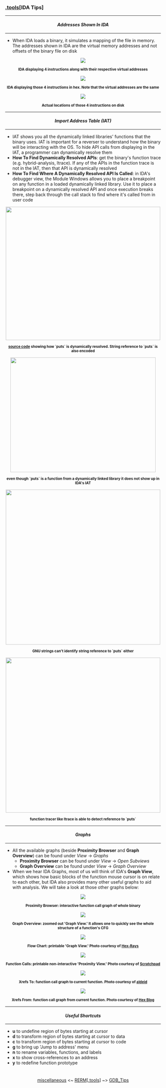 ### [.tools](tools.md)[__IDA Tips__]

---
#### *<p align='center'> Addresses Shown In IDA </p>*
---
* When IDA loads a binary, it simulates a mapping of the file in memory. The addresses shown in IDA are the virtual memory addresses and not offsets of the binary file on disk
<div align='center'> 
<img src="https://github.com/yellowbyte/reverse-engineering-reference-manual/blob/master/images/tools/IDA_Tips/ida_va_instr.PNG"> 
<p align='center'><sub><strong>IDA displaying 4 instructions along with their respective virtual addresses</strong></sub></p>
</div>
<div align='center'> 
<img src="https://github.com/yellowbyte/reverse-engineering-reference-manual/blob/master/images/tools/IDA_Tips/ida_va_hex.PNG"> 
<p align='center'><sub><strong>IDA displaying those 4 instructions in hex. Note that the virtual addresses are the same</strong></sub></p>
</div>
<div align='center'> 
<img src="https://github.com/yellowbyte/reverse-engineering-reference-manual/blob/master/images/tools/IDA_Tips/hex_on_disk.PNG"> 
<p align='center'><sub><strong>Actual locations of those 4 instructions on disk</strong></sub></p>
</div>

---
#### *<p align='center'> Import Address Table (IAT) </p>*
---
* IAT shows you all the dynamically linked libraries' functions that the binary uses. IAT is important for a reverser to understand how the binary will be interacting with the OS. To hide API calls from displaying in the IAT, a programmer can dynamically resolve them
* __How To Find Dynamically Resolved APIs__: get the binary's function trace (e.g. hybrid-analysis, ltrace). If any of the APIs in the function trace is not in the IAT, then that API is dynamically resolved
* __How To Find Where A Dynamically Resolved API Is Called__: in IDA's debugger view, the Module Windows allows you to place a breakpoint on any function in a loaded dynamically linked library. Use it to place a breakpoint on a dynamically resolved API and once execution breaks there, step back through the call stack to find where it's called from in user code
<div align='center'> 
<img src="https://github.com/yellowbyte/reverse-engineering-reference-manual/blob/master/images/tools/IDA_Tips/source.png" width="500" height="430">
<p align='center'><sub><strong><a href="https://gist.github.com/yellowbyte/ec470d75ba7c14ebefed271c6fe58e9e">source code</a> showing how `puts` is dynamically resolved. String reference to `puts` is also encoded</strong></sub></p>
</div>
<div align='center'> 
<img src="https://github.com/yellowbyte/reverse-engineering-reference-manual/blob/master/images/tools/IDA_Tips/iat.png" width="470" height="370">
<p align='center'><sub><strong>even though `puts` is a function from a dynamically linked library it does not show up in IDA's IAT</strong></sub></p>
</div>
<div align='center'> 
<img src="https://github.com/yellowbyte/reverse-engineering-reference-manual/blob/master/images/tools/IDA_Tips/strings.png" width="500">
<p align='center'><sub><strong>GNU strings can't identify string reference to `puts` either</strong></sub></p>
</div>
<div align='center'> 
<img src="https://github.com/yellowbyte/reverse-engineering-reference-manual/blob/master/images/tools/IDA_Tips/ltrace.png" width="500">
<p align='center'><sub><strong>function tracer like ltrace is able to detect reference to `puts`</strong></sub></p>
</div>

---
#### *<p align='center'> Graphs </p>*
---
* All the available graphs (beside __Proximity Browser__ and __Graph Overview__) can be found under _View_ -> _Graphs_
  * __Proximity Browser__ can be found under _View_ -> _Open Subviews_
  * __Graph Overview__ can be found under _View_ -> _Graph Overview_
* When we hear IDA Graphs, most of us will think of IDA's __Graph View__, which shows how basic blocks of the function mouse cursor is on relate to each other, but IDA also provides many other useful graphs to aid with analysis. We will take a look at those other graphs below: 
<div align='center'> 
<img src="https://github.com/yellowbyte/reverse-engineering-reference-manual/blob/master/images/tools/IDA_Tips/proximity_browser.png">
<p align='center'><sub><strong>Proximity Browser: interactive function call graph of whole binary</strong></sub></p>
</div>
<div align='center'> 
<img src="https://github.com/yellowbyte/reverse-engineering-reference-manual/blob/master/images/tools/IDA_Tips/graph_overview.png">
<p align='center'><sub><strong>Graph Overview: zoomed out 'Graph View.' It allows one to quickly see the whole structure of a function's CFG</strong></sub></p>
</div>
<div align='center'> 
<img src="https://github.com/yellowbyte/reverse-engineering-reference-manual/blob/master/images/tools/IDA_Tips/flowchart.gif">
<p align='center'><sub><strong>Flow Chart: printable 'Graph View.' Photo courtesy of <a href="https://www.hex-rays.com/products/ida/support/tutorials/unpack_pe/5.gif">Hex-Rays</a></strong></sub></p>
</div>
<div align='center'> 
<img src="https://github.com/yellowbyte/reverse-engineering-reference-manual/blob/master/images/tools/IDA_Tips/function_calls.png">
<p align='center'><sub><strong>Function Calls: printable non-interactive 'Proximity View.' Photo courtesy of <a href="http://scratchpad.wikia.com/wiki/Reverse_Engineering_Mentoring_Lesson_005">Scratchpad</a></strong></sub></p>
</div>
<div align='center'> 
<img src="https://github.com/yellowbyte/reverse-engineering-reference-manual/blob/master/images/tools/IDA_Tips/xrefs_to.png">
<p align='center'><sub><strong>Xrefs To: function call graph to current function. Photo courtesy of <a href="https://www.aldeid.com/w/images/b/bf/Ida-pro-graph-functions-002.png">aldeid</a></strong></sub></p>
</div>
<div align='center'> 
<img src="https://github.com/yellowbyte/reverse-engineering-reference-manual/blob/master/images/tools/IDA_Tips/xrefs_from.jpg">
<p align='center'><sub><strong>Xrefs From: function call graph from current function. Photo courtesy of <a href="http://www.hexblog.com/?p=99">Hex Blog</a></strong></sub></p>
</div>

---
#### *<p align='center'> Useful Shortcuts </p>*
---
* __u__ to undefine region of bytes starting at cursor 
* __d__ to transform region of bytes starting at cursor to data 
* __c__ to transform region of bytes starting at cursor to code 
* __g__ to bring up 'Jump to address' menu
* __n__ to rename variables, functions, and labels
* __x__ to show cross-references to an address
* __y__ to redefine function prototype

#
<p align='center'><a href="/contents/general/miscellaneous.md">miscellaneous</a> <~ <a href="/README.md#-reverse-engineering-reference-manual-beta-">RERM</a>[<a href="tools.md">.tools</a>] ~> <a href="GDB_Tips.md">GDB_Tips</a></p>
